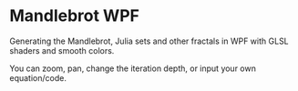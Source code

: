 # Mandlebrot WPF
Generating the Mandlebrot, Julia sets and other fractals in WPF with GLSL shaders and smooth colors. 

You can zoom, pan, change the iteration depth, or input your own equation/code.
